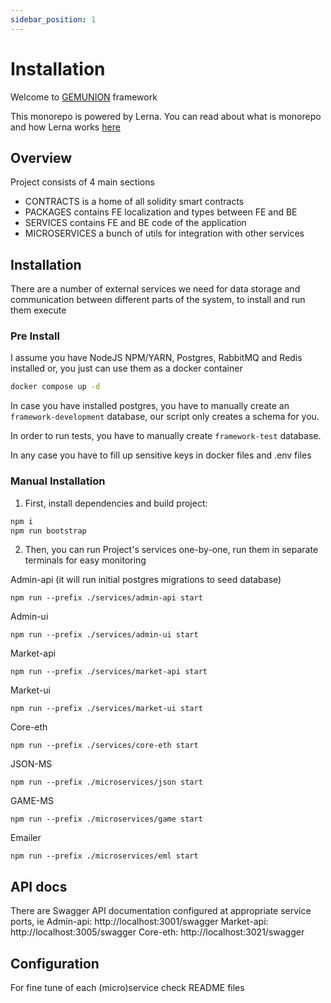 ```yaml
---
sidebar_position: 1
---
```


# Installation

Welcome to [GEMUNION](https://www.gemunion.io/) framework 

This monorepo is powered by Lerna. You can read about what is monorepo and how Lerna
works [here](https://github.com/lerna/lerna)

## Overview

Project consists of 4 main sections

- CONTRACTS is a home of all solidity smart contracts
- PACKAGES contains FE localization and types between FE and BE
- SERVICES contains FE and BE code of the application
- MICROSERVICES a bunch of utils for integration with other services

## Installation

There are a number of external services we need for data storage and communication between different parts of the
system, to install and run them execute

### Pre Install

I assume you have NodeJS NPM/YARN, Postgres, RabbitMQ and Redis installed
or, you just can use them as a docker container

```bash
docker compose up -d
```

In case you have installed postgres, you have to manually create an `framework-development` database,
our script only creates a schema for you.

In order to run tests, you have to manually create `framework-test` database.

In any case you have to fill up sensitive keys in docker files and .env files

### Manual Installation

1. First, install dependencies and build project:

```bash
npm i
npm run bootstrap
```

2. Then, you can run Project's services one-by-one, run them in separate terminals for easy monitoring

Admin-api (it will run initial postgres migrations to seed database)

```shell script
npm run --prefix ./services/admin-api start
```

Admin-ui

```shell script
npm run --prefix ./services/admin-ui start
```

Market-api

```shell script
npm run --prefix ./services/market-api start
```

Market-ui

```shell script
npm run --prefix ./services/market-ui start
```

Core-eth

```shell script
npm run --prefix ./services/core-eth start
```

JSON-MS

```shell script
npm run --prefix ./microservices/json start
```

GAME-MS

```shell script
npm run --prefix ./microservices/game start
```

Emailer

```shell script
npm run --prefix ./microservices/eml start
```

## API docs

There are Swagger API documentation configured at appropriate service ports, ie
Admin-api: http://localhost:3001/swagger
Market-api: http://localhost:3005/swagger
Core-eth: http://localhost:3021/swagger

## Configuration

For fine tune of each (micro)service check README files

